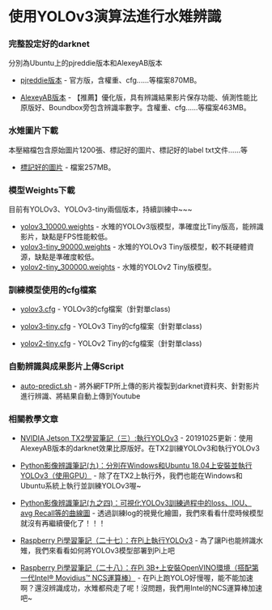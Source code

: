 # 使用YOLOv3演算法進行水雉辨識

### 完整設定好的darknet

分別為Ubuntu上的pjreddie版本和AlexeyAB版本

* [pjreddie版本](https://drive.google.com/file/d/1D5zT_yOcNYCr4W1wkQGZvg9Lj-2TOJ8R/view?usp=sharing
) - 官方版，含權重、cfg......等檔案870MB。

* [AlexeyAB版本](https://drive.google.com/file/d/1xzXZ1GAUu_j4mTMMV2kcnqKYT_eKIVkl/view?usp=sharing
) - 【推薦】優化版，具有辨識結果影片保存功能、偵測性能比原版好、Boundbox旁包含辨識率數字。含權重、cfg......等檔案463MB。

### 水雉圖片下載

本壓縮檔包含原始圖片1200張、標記好的圖片、標記好的label txt文件......等

* [標記好的圖片](https://drive.google.com/file/d/1Sbxn-v2FOKqiO-PWO0iS12xZ2RxKHK2s/view?usp=sharing
) - 檔案257MB。

### 模型Weights下載

目前有YOLOv3、YOLOv3-tiny兩個版本，持續訓練中~~~

* [yolov3_10000.weights](https://drive.google.com/file/d/1ebXi5TXQh1OUu2_spayXL3VA25hQZTxq/view?usp=sharing) - 水雉的YOLOv3版模型，準確度比Tiny版高，能辨識影片，缺點是FPS性能較低。
* [yolov3-tiny_90000.weights](https://drive.google.com/file/d/1BYgMXw-7eLTFX2851KhbDumWIns3JLkb/view?usp=sharing) - 水雉的YOLOv3 Tiny版模型，較不耗硬體資源，缺點是準確度較低。
* [yolov2-tiny_300000.weights](https://drive.google.com/file/d/1v85WdFMNIEORdk9texFtuFfFmr5q5uqc/view?usp=sharing) - 水雉的YOLOv2 Tiny版模型。


### 訓練模型使用的cfg檔案

* [yolov3.cfg](https://gist.github.com/e96031413/659746b2d213a9574b5898f2393a8b6c) - YOLOv3的cfg檔案（針對單class)

* [yolov3-tiny.cfg](https://gist.github.com/e96031413/bd77222a608999db2e58922f1be35d76) - YOLOv3 Tiny的cfg檔案（針對單class)

* [yolov2-tiny.cfg](https://gist.github.com/e96031413/d703c1a6c35fe3923122ce543a29642f) - YOLOv2 Tiny的cfg檔案（針對單class)

### 自動辨識與成果影片上傳Script

* [auto-predict.sh](https://gist.github.com/e96031413/4d03e70e6f7f4a1c452d1a59ac1a1363) - 將外網FTP所上傳的影片複製到darknet資料夾、針對影片進行辨識、將結果自動上傳到Youtube


### 相關教學文章

* [NVIDIA Jetson TX2學習筆記（三）:執行YOLOv3](https://medium.com/@yanweiliu/nvidia-jetson-tx2%E5%AD%B8%E7%BF%92%E7%AD%86%E8%A8%98-%E4%B8%89-%E5%AE%89%E8%A3%9Dopencv-c62e2435ad57) - 20191025更新：使用AlexeyAB版本的darknet效果比原版好。在TX2訓練YOLOv3和執行YOLOv3

* [Python影像辨識筆記(九)：分別在Windows和Ubuntu 18.04上安裝並執行YOLOv3（使用GPU）](https://medium.com/@yanweiliu/python%E5%BD%B1%E5%83%8F%E8%BE%A8%E8%AD%98%E7%AD%86%E8%A8%98-%E5%85%AB-%E5%88%86%E5%88%A5%E5%9C%A8windows%E5%92%8Cubuntu-18-04%E4%B8%8A%E5%AE%89%E8%A3%9D%E4%B8%A6%E5%9F%B7%E8%A1%8Cyolov3-%E4%BD%BF%E7%94%A8gpu-d2b77347fde) - 除了在TX2上執行外，我們也能在Windows和Ubuntu系統上執行並訓練YOLOv3喔~

* [Python影像辨識筆記(九之四)：可視化YOLOv3訓練過程中的loss、IOU、avg Recall等的曲線圖](https://medium.com/@yanweiliu/python%E5%BD%B1%E5%83%8F%E8%BE%A8%E8%AD%98%E7%AD%86%E8%A8%98-%E4%B9%9D%E4%B9%8B%E5%9B%9B-%E5%8F%AF%E8%A6%96%E5%8C%96yolov3%E8%A8%93%E7%B7%B4%E9%81%8E%E7%A8%8B%E4%B8%AD%E7%9A%84loss-iou-avg-recall%E7%AD%89%E7%9A%84%E6%9B%B2%E7%B7%9A%E5%9C%96-ef3d36daa5ec) - 透過訓練log的視覺化繪圖，我們來看看什麼時候模型就沒有再繼續優化了！！！

* [Raspberry Pi學習筆記（二十七）：在Pi上執行YOLOv3](https://medium.com/@yanweiliu/raspberry-pi%E5%AD%B8%E7%BF%92%E7%AD%86%E8%A8%98-%E4%BA%8C%E5%8D%81%E4%B8%83-%E5%9C%A8pi%E4%B8%8A%E5%9F%B7%E8%A1%8Cyolov3-9cf124d5d582) - 為了讓Pi也能辨識水雉，我們來看看如何將YOLOv3模型部署到Pi上吧

* [Raspberry Pi學習筆記（二十八）：在Pi 3B+上安裝OpenVINO環境（搭配第一代Intel® Movidius™ NCS運算棒）](https://medium.com/@yanweiliu/raspberry-pi%E5%AD%B8%E7%BF%92%E7%AD%86%E8%A8%98-%E4%BA%8C%E5%8D%81%E5%85%AB-%E5%9C%A8pi-3b-%E4%B8%8A%E5%AE%89%E8%A3%9Dopenvino%E7%92%B0%E5%A2%83-%E6%90%AD%E9%85%8D%E7%AC%AC%E4%B8%80%E4%BB%A3intel-movidius-ncs%E9%81%8B%E7%AE%97%E6%A3%92-744ce6709eeb) - 在Pi上跑YOLO好慢喔，能不能加速啊？還沒辨識成功，水雉都飛走了呢！沒問題，我們用Intel的NCS運算棒加速吧~
